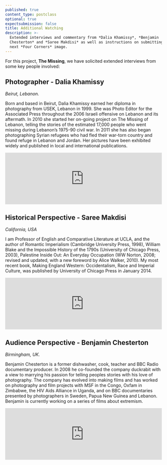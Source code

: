 ```yaml
---
published: true
content_type: postclass
optional: true
expectsubmission: false
title: Additional Watching
description: >-
  Extended interviews and commentary from *Dalia Khamissy*, *Benjamin
  Chesterton* and *Saree Makdisi* as well as instructions on submitting your
  next *Four Corners* image.
---
```

For this project, **The Missing**, we have solicited extended interviews from some key people involved:

## Photographer - Dalia Khamissy

*Beirut, Lebanon.*

Born and based in Beirut, Dalia Khamissy earned her diploma in photography from USEK, Lebanon in 1999. She was Photo Editor for the Associated Press throughout the 2006 Israeli offensive on Lebanon and its aftermath. In 2010 she started her on-going project on The Missing of Lebanon, telling the stories of the estimated 17,000 people who went missing during Lebanon’s 1975-90 civil war. In 2011 she has also began photographing Syrian refugees who had fled their war-torn country and found refuge in Lebanon and Jordan. Her pictures have been exhibited widely and published in local and international publications.

<iframe width="100%" height="166" scrolling="no" frameborder="no" src="https://w.soundcloud.com/player/?url=https%3A//api.soundcloud.com/tracks/326135768%3Fsecret_token%3Ds-bD6sP&amp;color=ff5500&amp;auto_play=false&amp;hide_related=false&amp;show_comments=true&amp;show_user=true&amp;show_reposts=false"></iframe>

## Historical Perspective - Saree Makdisi

*California, USA*

I am Professor of English and Comparative Literature at UCLA, and the author of Romantic Imperialism (Cambridge University Press, 1998), William Blake and the Impossible History of the 1790s (University of Chicago Press, 2003),  Palestine Inside Out: An Everyday Occupation (WW Norton, 2008; revised and updated, with a new foreword by Alice Walker, 2010).  My most recent book, Making England Western: Occidentalism, Race and Imperial Culture, was published by University of Chicago Press in January 2014.

<iframe width="100%" height="166" scrolling="no" frameborder="no" src="https://w.soundcloud.com/player/?url=https%3A//api.soundcloud.com/tracks/326135511%3Fsecret_token%3Ds-5mUDB&amp;color=ff5500&amp;auto_play=false&amp;hide_related=false&amp;show_comments=true&amp;show_user=true&amp;show_reposts=false"></iframe>

## Audience Perspective - Benjamin Chesterton

*Birmingham, UK.*

Benjamin Chesterton is a former dishwasher, cook, teacher and BBC Radio documentary producer. In 2008 he co-founded the company duckrabit with a view to marrying his passion for telling peoples stories with his love of photography.  The company has evolved into making films and has worked on photography and film projects with MSF in the Congo, Oxfam in Zimbabwe, the HIV Aids Alliance in Uganda, and on BBC documentaries presented by photographers in Sweden, Papua New Guinea and Lebanon. Benjamin is currently working on a series of films about extremism.

<iframe width="100%" height="166" scrolling="no" frameborder="no" src="https://w.soundcloud.com/player/?url=https%3A//api.soundcloud.com/tracks/326135746%3Fsecret_token%3Ds-gU9pl&amp;color=ff5500&amp;auto_play=false&amp;hide_related=false&amp;show_comments=true&amp;show_user=true&amp;show_reposts=false"></iframe>
